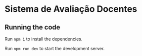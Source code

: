 
  # Sistema de Avaliação Docentes


  ## Running the code

  Run `npm i` to install the dependencies.

  Run `npm run dev` to start the development server.
  
